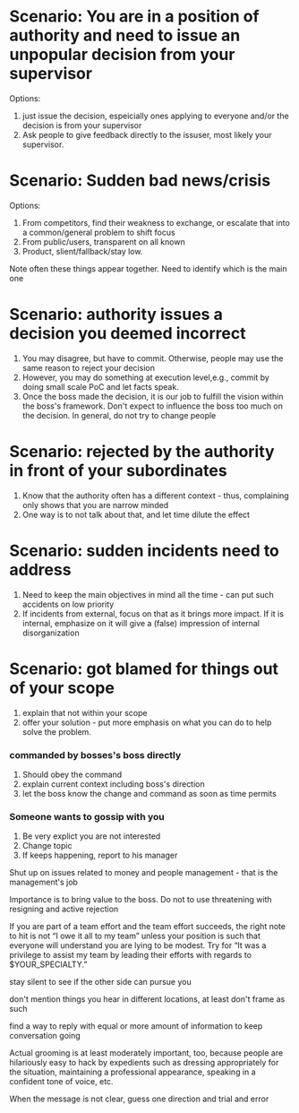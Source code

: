 # Scenario:  You are in a position of authority and need to issue an unpopular decision from your supervisor  

Options: 
1. just issue the decision, espeicially ones applying to everyone and/or the decision is from your supervisor 
2. Ask people to give feedback directly to the issuser, most likely your supervisor.

# Scenario: Sudden bad news/crisis

Options: 
1. From competitors, find their weakness to exchange, or escalate that into a common/general problem to shift focus
2. From public/users, transparent on all known
3. Product, slient/fallback/stay low.

Note often these things appear together. Need to identify which is the main one

# Scenario: authority issues a decision you deemed incorrect

1. You may disagree, but have to commit. Otherwise, people may use the same reason to reject your decision
2. However, you may do something at execution level,e.g., commit by doing small scale PoC and let facts speak.
3. Once the boss made the decision, it is our job to fulfill the vision within the boss's framework. Don't expect to influence the boss too much on the decision. In general, do not try to change people

# Scenario: rejected by the authority in front of your subordinates

1. Know that the authority often has a different context - thus, complaining only shows that you are narrow minded
2. One way is to not talk about that, and let time dilute the effect

# Scenario: sudden incidents need to address

1. Need to keep the main objectives in mind all the time - can put such accidents on low priority
3. If incidents from external, focus on that as it brings more impact. If it is internal, emphasize on it will give a (false) impression of internal disorganization

# Scenario: got blamed for things out of your scope

1. explain that not within your scope
2. offer your solution - put more emphasis on what you can do to help solve the problem.

### commanded by bosses's boss directly
1. Should obey the command
2. explain current context including boss's direction
3. let the boss know the change and command as soon as time permits

### Someone wants to gossip with you
1. Be very explict you are not interested
2. Change topic
3. If keeps happening, report to his manager

Shut up on issues related to money and people management - that is the management's job

Importance is to bring value to the boss. Do not to use threatening with resigning and active rejection

If you are part of a team effort and the team effort succeeds, the right note to hit is not “I owe it all to my team” unless your position is such that everyone will understand you are lying to be modest.  Try for “It was a privilege to assist my team by leading their efforts with regards to $YOUR_SPECIALTY.”

stay silent to see if the other side can pursue you

don't mention things you hear in different locations, at least don't frame as such

find a way to reply with equal or more amount of information to keep conversation going

Actual grooming is at least moderately important, too, because people are hilariously easy to hack by expedients such as dressing appropriately for the situation, maintaining a professional appearance, speaking in a confident tone of voice, etc. 

When the message is not clear, guess one direction and trial and error
